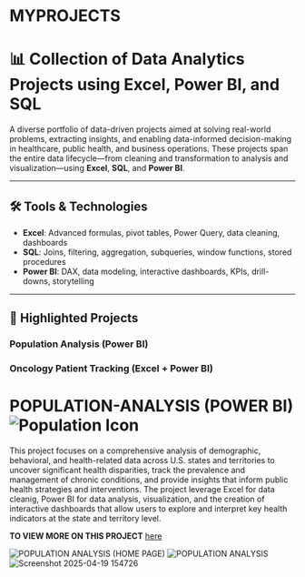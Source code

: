 # MYPROJECTS
# 📊 Collection of Data Analytics Projects using Excel, Power BI, and SQL

A diverse portfolio of data-driven projects aimed at solving real-world problems, extracting insights, and enabling data-informed decision-making in healthcare, public health, and business operations. These projects span the entire data lifecycle—from cleaning and transformation to analysis and visualization—using **Excel**, **SQL**, and **Power BI**.

---

## 🛠 Tools & Technologies
- **Excel**: Advanced formulas, pivot tables, Power Query, data cleaning, dashboards
- **SQL**: Joins, filtering, aggregation, subqueries, window functions, stored procedures
- **Power BI**: DAX, data modeling, interactive dashboards, KPIs, drill-downs, storytelling

---

## 🌟 Highlighted Projects

###  Population Analysis (Power BI) 
###  Oncology Patient Tracking (Excel + Power BI) 

# POPULATION-ANALYSIS (POWER BI) ![Population Icon](https://img.icons8.com/ios-filled/100/group-foreground-selected.png) 

This project focuses on a comprehensive analysis of demographic, behavioral, and health-related data across U.S. states and territories to uncover significant health disparities, track the prevalence and management of chronic conditions, and provide insights that inform public health strategies and interventions. The project leverage Excel for data cleanig, Power BI for data analysis, visualization, and the creation of interactive dashboards that allow users to explore and interpret key health indicators at the state and territory level.

**TO VIEW MORE ON THIS PROJECT** [here](https://app.powerbi.com/groups/me/reports/daf63fef-a9b9-4b82-859d-03965326cb2d?ctid=43b41731-b631-4e1d-9c02-d28ae0282fdc&pbi_source=linkShare)

![POPULATION ANALYSIS (HOME PAGE)](https://github.com/user-attachments/assets/b9867db5-b023-49fb-9b9d-7b754392d0ba)
![POPULATION ANALYSIS](https://github.com/user-attachments/assets/920cd74e-a25c-48e4-a206-78c0dc1987da)
![Screenshot 2025-04-19 154726](https://github.com/user-attachments/assets/b7bae90c-c7c4-4c5e-a0ce-31e169e21edd)

